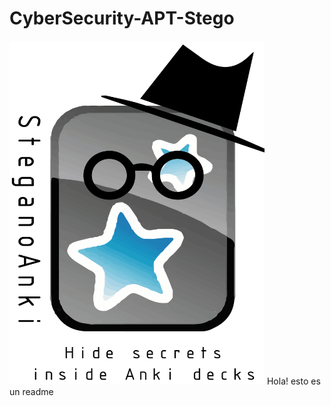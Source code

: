 # CyberSecurity-APT-Stego
<img src="./Anki/icono.png" width="408" height="550">
Hola! esto es un readme
